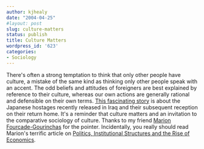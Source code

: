 ```yaml
---
author: kjhealy
date: "2004-04-25"
#layout: post
slug: culture-matters
status: publish
title: Culture Matters
wordpress_id: '623'
categories:
- Sociology
---
```


There's often a strong temptation to think that only other people have culture, a mistake of the same kind as thinking only other people speak with an accent. The odd beliefs and attitudes of foreigners are best explained by reference to their culture, whereas our own actions are generally rational and defensible on their own terms. [This fascinating story](http://www.nytimes.com/2004/04/23/international/asia/23JAPA.html) is about the Japanese hostages recently released in Iraq and their subsequent reception on their return home. It's a reminder that culture matters and an invitation to the comparative sociology of culture. Thanks to my friend [Marion Fourcade-Gourinchas](http://sociology.berkeley.edu/faculty/fourcade-gourinchas/) for the pointer. Incidentally, you really should read Marion's terrific article on [Politics, Institutional Structures and the Rise of Economics](http://sociology.berkeley.edu/faculty/fourcade-gourinchas/T&SFinal.pdf).

